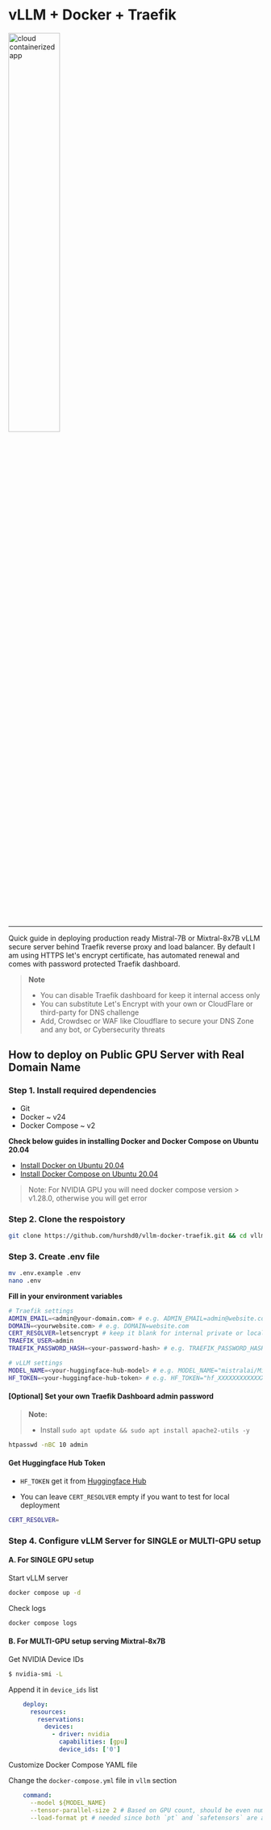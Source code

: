 # vLLM + Docker + Traefik 


<img src="https://i.imgur.com/ZBQX3DW.jpeg" alt="cloud containerized app"  width="45%"/>
<hr/>

Quick guide in deploying production ready Mistral-7B or Mixtral-8x7B vLLM secure server behind Traefik reverse proxy and load balancer. By default I am using HTTPS let's encrypt certificate, has automated renewal and comes with password protected Traefik dashboard.

> __Note__  
>
> - You can disable Traefik dashboard for keep it internal access only
> - You can substitute Let's Encrypt with your own or CloudFlare or third-party for DNS challenge
> - Add, Crowdsec or WAF like Cloudflare to secure your DNS Zone and any bot, or Cybersecurity threats   

## How to deploy on Public GPU Server with Real Domain Name

### Step 1. Install required dependencies

- Git
- Docker ~ v24
- Docker Compose ~ v2

**Check below guides in installing Docker and Docker Compose on Ubuntu 20.04**

- [Install Docker on Ubuntu 20.04](https://www.digitalocean.com/community/tutorials/how-to-install-and-use-docker-on-ubuntu-20-04)
- [Install Docker Compose on Ubuntu 20.04](https://www.digitalocean.com/community/tutorials/how-to-install-and-use-docker-compose-on-ubuntu-22-04)

> Note: For NVIDIA GPU you will need docker compose version > v1.28.0, otherwise you will get error

### Step 2. Clone the respoistory
```bash
git clone https://github.com/hurshd0/vllm-docker-traefik.git && cd vllm-docker-traefik
```

### Step 3. Create .env file 
```bash
mv .env.example .env
nano .env
```

**Fill in your environment variables**
```bash
# Traefik settings
ADMIN_EMAIL=<admin@your-domain.com> # e.g. ADMIN_EMAIL=admin@website.com
DOMAIN=<yourwebsite.com> # e.g. DOMAIN=website.com
CERT_RESOLVER=letsencrypt # keep it blank for internal private or local net
TRAEFIK_USER=admin
TRAEFIK_PASSWORD_HASH=<your-password-hash> # e.g. TRAEFIK_PASSWORD_HASH=$2y$10$OfEBpHk52P/5Ad1qzDj79esMnuhaEbV5of7OBTSurzhtSENLeWzAW 

# vLLM settings
MODEL_NAME=<your-huggingface-hub-model> # e.g. MODEL_NAME="mistralai/Mistral-7B-Instruct-v0.1"
HF_TOKEN=<your-huggingface-hub-token> # e.g. HF_TOKEN="hf_XXXXXXXXXXXXXXXXX"
```

#### [Optional] Set your own Traefik Dashboard admin password

> **Note:**
> - Install `sudo apt update && sudo apt install apache2-utils -y`

```bash
htpasswd -nBC 10 admin
```
#### Get Huggingface Hub Token
- `HF_TOKEN` get it from [Huggingface Hub](https://huggingface.co/docs/hub/security-tokens)

- You can leave `CERT_RESOLVER` empty if you want to test for local deployment
```bash
CERT_RESOLVER=
```

### Step 4. Configure vLLM Server for SINGLE or MULTI-GPU setup

#### A. For SINGLE GPU setup 

Start vLLM server

```bash
docker compose up -d
```

Check logs
```bash
docker compose logs
```

#### B. For MULTI-GPU setup serving Mixtral-8x7B 

Get NVIDIA Device IDs
```bash
$ nvidia-smi -L
```

Append it in `device_ids` list 
```yaml
    deploy:
      resources:
        reservations:
          devices:
            - driver: nvidia
              capabilities: [gpu]
              device_ids: ['0'] 
```
Customize Docker Compose YAML file

Change the `docker-compose.yml` file in `vllm` section

```yaml
    command:
      --model ${MODEL_NAME}
      --tensor-parallel-size 2 # Based on GPU count, should be even number of GPUs
      --load-format pt # needed since both `pt` and `safetensors` are available
```




